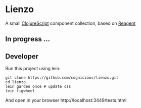 # Lienzo

A small [ClojureScript](http://github.com/clojure/clojurescript) component collection, based on [Reagent](https://github.com/reagent-project/reagent)

## In progress ...

## Developer
Run this project using lein:

```
git clone https://github.com/cognicious/lienzo.git
cd lienzo
lein garden once # update css
lein figwheel
```

And open in your browser http://localhost:3449/tests.html
